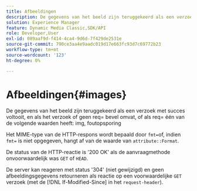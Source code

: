 ```yaml
---
title: Afbeeldingen
description: De gegevens van het beeld zijn teruggekeerd als een verzoek met succes voltooit, en als het verzoek of geen req= bevel omvat, of als req= één van de volgende waarden img heeft, zuivert.
solution: Experience Manager
feature: Dynamic Media Classic,SDK/API
role: Developer,User
exl-id: 089aaf9d-f414-4ca4-9d6d-7f429de2531e
source-git-commit: 790ce3aa4e9aadc019d17e663fc93d7c69772b23
workflow-type: tm+mt
source-wordcount: '123'
ht-degree: 0%

---
```


# Afbeeldingen{#images}

De gegevens van het beeld zijn teruggekeerd als een verzoek met succes voltooit, en als het verzoek of geen req= bevel omvat, of als req= één van de volgende waarden heeft: img, foutopsporing

Het MIME-type van de HTTP-respons wordt bepaald door `fmt=`of, indien `fmt=` is niet opgegeven, hangt af van de waarde van `attribute::Format`.

De status van de HTTP-reactie is &#39;200 OK&#39; als de aanvraagmethode onvoorwaardelijk was `GET` of `HEAD`.

De server kan reageren met status &#39;304&#39; (niet gewijzigd) en geen afbeeldingsgegevens retourneren als reactie op een voorwaardelijke `GET` verzoek (met de [!DNL If-Modified-Since] in het `request-header`).

